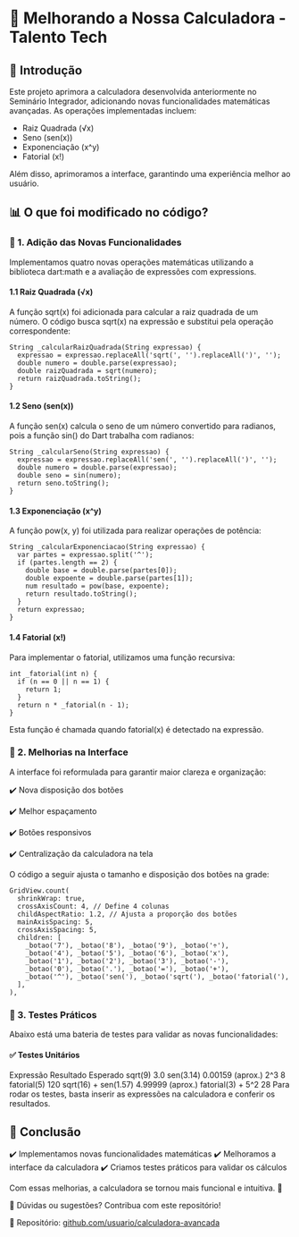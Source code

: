 # 🚀 Melhorando a Nossa Calculadora - Talento Tech

## 📌 Introdução

Este projeto aprimora a calculadora desenvolvida anteriormente no Seminário Integrador, adicionando novas funcionalidades matemáticas avançadas. As operações implementadas incluem:

- Raiz Quadrada (√x)
- Seno (sen(x))
- Exponenciação (x^y)
- Fatorial (x!)

Além disso, aprimoramos a interface, garantindo uma experiência melhor ao usuário.

## 📊 O que foi modificado no código?

### 🔹 1. Adição das Novas Funcionalidades
Implementamos quatro novas operações matemáticas utilizando a biblioteca dart:math e a avaliação de expressões com expressions.

#### 1.1 Raiz Quadrada (√x)

A função sqrt(x) foi adicionada para calcular a raiz quadrada de um número. O código busca sqrt(x) na expressão e substitui pela operação correspondente:

```
String _calcularRaizQuadrada(String expressao) {
  expressao = expressao.replaceAll('sqrt(', '').replaceAll(')', '');
  double numero = double.parse(expressao);
  double raizQuadrada = sqrt(numero);
  return raizQuadrada.toString();
}
```
#### 1.2 Seno (sen(x))

A função sen(x) calcula o seno de um número convertido para radianos, pois a função sin() do Dart trabalha com radianos:

```
String _calcularSeno(String expressao) {
  expressao = expressao.replaceAll('sen(', '').replaceAll(')', '');
  double numero = double.parse(expressao);
  double seno = sin(numero);
  return seno.toString();
}
```

#### 1.3 Exponenciação (x^y)

A função pow(x, y) foi utilizada para realizar operações de potência:

```
String _calcularExponenciacao(String expressao) {
  var partes = expressao.split('^');
  if (partes.length == 2) {
    double base = double.parse(partes[0]);
    double expoente = double.parse(partes[1]);
    num resultado = pow(base, expoente);
    return resultado.toString();
  }
  return expressao;
}
```

#### 1.4 Fatorial (x!)

Para implementar o fatorial, utilizamos uma função recursiva:

```
int _fatorial(int n) {
  if (n == 0 || n == 1) {
    return 1;
  }
  return n * _fatorial(n - 1);
}
```

Esta função é chamada quando fatorial(x) é detectado na expressão.

### 🎨 2. Melhorias na Interface

A interface foi reformulada para garantir maior clareza e organização: 

✔️ Nova disposição dos botões

✔️ Melhor espaçamento

✔️ Botões responsivos

✔️ Centralização da calculadora na tela

O código a seguir ajusta o tamanho e disposição dos botões na grade:

```
GridView.count(
  shrinkWrap: true,
  crossAxisCount: 4, // Define 4 colunas
  childAspectRatio: 1.2, // Ajusta a proporção dos botões
  mainAxisSpacing: 5,
  crossAxisSpacing: 5,
  children: [
    _botao('7'), _botao('8'), _botao('9'), _botao('÷'),
    _botao('4'), _botao('5'), _botao('6'), _botao('x'),
    _botao('1'), _botao('2'), _botao('3'), _botao('-'),
    _botao('0'), _botao('.'), _botao('='), _botao('+'),
    _botao('^'), _botao('sen('), _botao('sqrt('), _botao('fatorial('),
  ],
),
```

### 🔬 3. Testes Práticos

Abaixo está uma bateria de testes para validar as novas funcionalidades:

#### ✅ Testes Unitários

Expressão	Resultado Esperado
sqrt(9)	3.0
sen(3.14)	0.00159 (aprox.)
2^3	8
fatorial(5)	120
sqrt(16) + sen(1.57)	4.99999 (aprox.)
fatorial(3) + 5^2	28
Para rodar os testes, basta inserir as expressões na calculadora e conferir os resultados.

## 🎤 Conclusão
✔️ Implementamos novas funcionalidades matemáticas
✔️ Melhoramos a interface da calculadora
✔️ Criamos testes práticos para validar os cálculos

Com essas melhorias, a calculadora se tornou mais funcional e intuitiva. 🚀

📌 Dúvidas ou sugestões? Contribua com este repositório!

🔗 Repositório: [github.com/usuario/calculadora-avancada](https://github.com/SolracZiul/advanced-calculator)
